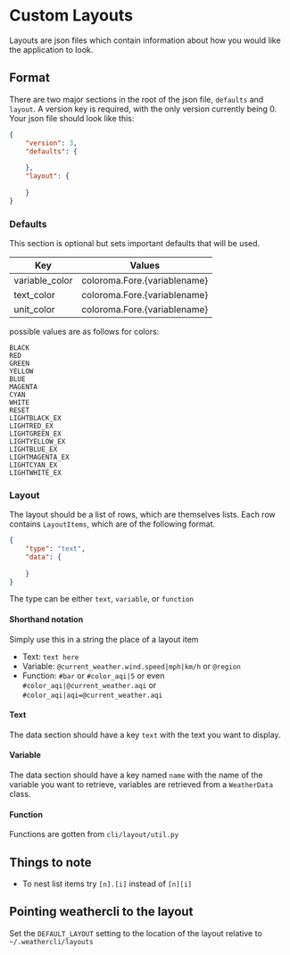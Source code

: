 # Custom Layouts

Layouts are json files which contain information about how you would like the application to look.

## Format
There are two major sections in the root of the json file, `defaults` and `layout`. A version key is required, with the only version currently being 0.
Your json file should look like this:
```json
{
    "version": 3,
    "defaults": {
        
    },
    "layout": {
        
    }
}
```

### Defaults
This section is optional but sets important defaults that will be used.

| Key            | Values                       |
|----------------|------------------------------|
| variable_color | coloroma.Fore.{variablename} |
| text_color     | coloroma.Fore.{variablename} |
| unit_color     | coloroma.Fore.{variablename} |

possible values are as follows for colors:
```
BLACK          
RED            
GREEN          
YELLOW         
BLUE           
MAGENTA        
CYAN           
WHITE          
RESET          
LIGHTBLACK_EX  
LIGHTRED_EX    
LIGHTGREEN_EX  
LIGHTYELLOW_EX 
LIGHTBLUE_EX   
LIGHTMAGENTA_EX
LIGHTCYAN_EX   
LIGHTWHITE_EX  
```
### Layout

The layout should be a list of rows, which are themselves lists.
Each row contains `LayoutItems`, which are of the following format.

```json
{
    "type": "text",
    "data": {
        
    }
}
```

The type can be either `text`, `variable`, or `function`

#### Shorthand notation
Simply use this in a string the place of a layout item
* Text: `text here`
* Variable: `@current_weather.wind.speed|mph|km/h` or `@region`
* Function: `#bar` or `#color_aqi|5` or even `#color_aqi|@current_weather.aqi` or `#color_aqi|aqi=@current_weather.aqi`
#### Text

The data section should have a key `text` with the text you want to display.

#### Variable

The data section should have a key named `name` with the name of the variable you want to retrieve, variables are retrieved from a `WeatherData` class.



#### Function

Functions are gotten from `cli/layout/util.py`

## Things to note

* To nest list items try `[n].[i]` instead of `[n][i]`

## Pointing weathercli to the layout
Set the `DEFAULT_LAYOUT` setting to the location of the layout relative to `~/.weathercli/layouts`